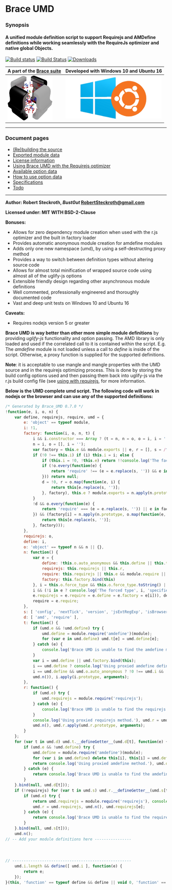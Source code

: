 # Brace UMD
### Synopsis

#### A unified module definition script to support Requirejs and AMDefine definitions while working seamlessly with the RequireJs optimizer and native global Objects.

[![Build status](https://ci.appveyor.com/api/projects/status/8ou8s3c7ocq0972h/branch/master?svg=true)](https://ci.appveyor.com/project/restarian/brace-umd/branch/master) [![Build Status](https://travis-ci.org/restarian/brace_umd.svg?branch=master)](https://travis-ci.org/restarian/brace_umd) [![Downloads](https://img.shields.io/npm/dm/brace_umd.svg?svg=true)](https://npmjs.org/package/brace_umd)


| A part of the [Brace suite](https://github.com/restarian/restarian/blob/master/brace/README.md)| Developed with Windows 10 and Ubuntu 16 
| ---- | ----
| ![Brace](https://raw.githubusercontent.com/restarian/restarian/master/brace/doc/image/brace_logo_small.png) | [![Ubuntu on Windows](https://raw.githubusercontent.com/restarian/restarian/master/doc/image/ubuntu_windows_logo.png)](https://github.com/Microsoft/BashOnWindows) | 


------

### Document pages
* [(Re)building the source](https://github.com/restarian/brace_umd/blob/master/doc/build.md)
* [Exported module data ](https://github.com/restarian/brace_umd/blob/master/doc/exported_data.md)
* [License information](https://github.com/restarian/brace_umd/blob/master/doc/license.md)
* [Using Brace UMD with the Requirejs optimizer](https://github.com/restarian/brace_umd/blob/master/doc/optimizer.md)
* [Available option data](https://github.com/restarian/brace_umd/blob/master/doc/options.md)
* [How to use option data](https://github.com/restarian/brace_umd/blob/master/doc/passing_option_data.md)
* [Specifications](https://github.com/restarian/brace_umd/blob/master/doc/specification.md)
* [Todo](https://github.com/restarian/brace_umd/blob/master/doc/todo.md)

----


**Author: Robert Steckroth, _Bust0ut_ [<RobertSteckroth@gmail.com>](mailto:robertsteckroth@gmail.com)**

**Licensed under: MIT WITH BSD-2-Clause**

**Bonuses:**
* Allows for zero dependency module creation when used with the r.js optimizer and the built in factory loader
* Provides automatic anonymous module creation for amdefine modules
* Adds only one new namespace (umd), by using a self-destructing proxy method
* Provides a way to switch between definition types without altering source code
* Allows for almost total minification of wrapped source code using almost all of the uglify-js options
* Extensible friendly design regarding other asynchronous module definitions
* Well commented, professionally engineered and thoroughly documented code
* Vast and deep unit tests on Windows 10 and Ubuntu 16

**Caveats:**
  * Requires nodejs version 5 or greater

**Brace UMD is way better than other more simple module definitions** by providing _uglify-js_ functionality and option passing. The AMD library is only loaded and used if the correlated call to it is contained within the script. E.g. The *amdefine* module is not loaded unless a call to *define* is inside of the script. Otherwise, a proxy function is supplied for the supported definitions.

**Note**: it is acceptable to use mangle and mangle properties with the UMD source and in the requirejs optimizing process. This is done by storing the build config options used and then passing them back into uglify-js via the r.js build config file (see [using with requirejs](https://github.com/restarian/brace_umd/blob/master/doc/optimizer.md), for more information.

**Below is the UMD complete umd script. The following code will work in nodejs or the browser and can use any of the supported definitions:**

```javascript
/* Generated by Brace_UMD 0.7.0 */
!function(e, i, o, n) {
    var define, requirejs, require, umd = {
        e: 'object' == typeof module,
        i: !1,
        factory: function(i, o, n, t) {
            i && i.constructor === Array ? (t = n, n = o, o = i, i = '') : 'string' != typeof i && (t = o, 
            n = i, o = [], i = '');
            var factory = this.e && module.exports || e, r = [], s = /^\.[\/,\\]/, d = !1;
            if (!0 !== this.i) if (i) this.i = i; else {
                if (this.i = !0, !this.e) return !!console.log('The factory definition is being used outside of a commonjs envrionment and the module does not supply an id parameter. Skipping loading of the module. Note: the last module loaded was', this.i);
                if (!o.every(function(e) {
                    return 'require' !== (e = e.replace(s, '')) && e in factory || !!console.log('The dependency', e, 'is not loaded into the factory. Skipping loading of the anonymous module');
                })) return null;
                d = !0, r = o.map(function(e, i) {
                    return this[e.replace(s, '')];
                }, factory), this.e ? module.exports = n.apply(n.prototype, r) : e = n.apply(n.prototype, r);
            }
            !d && o.every(function(e) {
                return 'require' === (e = e.replace(s, '')) || e in factory || !!console.log('The dependency', e, 'is not loaded into the factory. Skipping loading of the module', i);
            }) && (factory[i] = n.apply(n.prototype, o.map(function(e, i) {
                return this[e.replace(s, '')];
            }, factory)));
        },
        requirejs: o,
        define: i,
        o: 'object' == typeof n && n || {},
        n: function() {
            var e = {
                define: !this.o.auto_anonymous && this.define || this.t,
                requirejs: this.requirejs || this.r,
                require: this.requirejs || this.e && module.require || this.factory.bind(this),
                factory: this.factory.bind(this)
            }, i = this.o.force_type && this.o.force_type.toString() || '';
            i && (!i in e ? console.log('The forced type', i, 'specified as an option is not supported by Brace UMD. Supported types are', Object.keys(e)) : (console.log('Forcing use of the definition type', i), 
            e.requirejs = e.require = e.define = e.factory = e[i])), define = e.define, requirejs = e.requirejs, 
            require = e.require;
        },
        s: [ 'config', 'nextTick', 'version', 'jsExtRegExp', 'isBrowser', 's', 'toUrl', 'undef', 'defined', 'specified', 'onError', 'createNode', 'load', 'exec' ],
        d: [ 'amd', 'require' ],
        t: function() {
            if (umd.e && !umd.define) try {
                umd.define = module.require('amdefine')(module);
                for (var e in umd.define) umd.t[e] = umd.define[e];
            } catch (e) {
                console.log('Brace UMD is unable to find the amdefine module.', e.message);
            }
            var i = umd.define || umd.factory.bind(this);
            i == umd.define ? console.log('Using proxied amdefine definition.') : console.log('Using factory proxied from amdefine call.'), 
            i == umd.define && umd.o.auto_anonymous ? !0 !== umd.i && 'string' == typeof arguments[0] ? umd.i = arguments[0] : 'string' != typeof arguments[0] && (umd.i = !0) : (umd.t = i, 
            umd.n()), i.apply(i.prototype, arguments);
        },
        r: function() {
            if (umd.e) try {
                umd.requirejs = module.require('requirejs');
            } catch (e) {
                console.log('Brace UMD is unable to find the requirejs module.', e.message);
            }
            console.log('Using proxied requirejs method.'), umd.r = umd.requirejs || umd.factory.bind(umd), 
            umd.n(), umd.r.apply(umd.r.prototype, arguments);
        }
    };
    for (var t in umd.d) umd.t.__defineGetter__(umd.d[t], function(e) {
        if (umd.e && !umd.define) try {
            umd.define = module.require('amdefine')(module);
            for (var i in umd.define) delete this[i], this[i] = umd.define[i];
            return console.log('Using proxied amdefine method.'), umd.define[e];
        } catch (e) {
            return console.log('Brace UMD is unable to find the amdefine module.', e.message);
        }
    }.bind(null, umd.d[t]));
    if (!requirejs) for (var t in umd.s) umd.r.__defineGetter__(umd.s[t], function(e) {
        if (umd.e) try {
            return umd.requirejs = module.require('requirejs'), console.log('Using proxied requirejs method to access requirejs.' + e), 
            umd.r = umd.requirejs, umd.n(), umd.requirejs[e];
        } catch (e) {
            return console.log('Brace UMD is unable to find the requirejs module.', e.message);
        }
    }.bind(null, umd.s[t]));
    umd.n();
// -- Add your module definitions here ----------------



// ----------------------------------------------------
    umd.i.length && define([ umd.i ], function(e) {
        return e;
    });
}(this, 'function' == typeof define && define || void 0, 'function' == typeof requirejs && requirejs || void 0, {});
```
